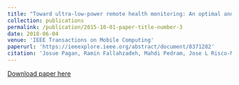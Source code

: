 ```yaml
---
title: "Toward ultra-low-power remote health monitoring: An optimal and adaptive compressed sensing framework for activity recognition"
collection: publications
permalink: /publication/2015-10-01-paper-title-number-3
date: 2018-06-04
venue: 'IEEE Transactions on Mobile Computing'
paperurl: 'https://ieeexplore.ieee.org/abstract/document/8371282'
citation: 'Josue Pagan, Ramin Fallahzadeh, Mahdi Pedram, Jose L Risco-Martin, Jose M Moya, Jose L Ayala, Hassan Ghasemzadeh. (2015). &quot;Toward ultra-low-power remote health monitoring: An optimal and adaptive compressed sensing framework for activity recognition.&quot; <i>IEEE Transactions on Mobile Computing</i>.'
---
```


[Download paper here](https://github.com/mahdipedro/mpedram.github.io/blob/master/files/toward%20ultra-low-power.pdf)
